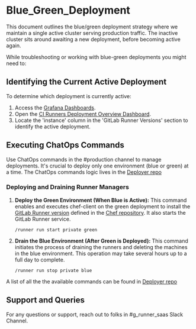 # Blue_Green_Deployment

This document outlines the blue/green deployment strategy where we maintain a single active cluster serving production traffic. The inactive cluster sits around awaiting a new deployment, before becoming active again.

While troubleshooting or working with blue-green deployments you might need to:

## Identifying the Current Active Deployment

To determine which deployment is currently active:

1. Access the [Grafana Dashboards](https://dashboards.gitlab.net/login).
2. Open the [CI Runners Deployment Overview Dashboard](https://dashboards.gitlab.net/d/ci-runners-deployment/ci-runners3a-deployment-overview?orgId=1).
3. Locate the 'instance' column in the 'GitLab Runner Versions' section to identify the active deployment.

## Executing ChatOps Commands

Use ChatOps commands in the #production channel to manage deployments. It's crucial to deploy only one environment (blue or green) at a time.
The ChatOps commands logic lives in the [Deployer repo](https://gitlab.com/gitlab-com/gl-infra/ci-runners/deployer)

### Deploying and Draining Runner Managers

1. **Deploy the Green Environment (When Blue is Active):** This command enables and executes chef-client on the green deployment to install the [GitLab Runner version](https://gitlab.com/gitlab-com/gl-infra/chef-repo/-/blob/master/roles/runners-manager-private-blue.json?ref_type=heads#L13) defined in the [Chef repository](https://gitlab.com/gitlab-com/gl-infra/chef-repo/-/blob/master/roles/runners-manager-private-blue.json?ref_type=heads). It also starts the GitLab Runner service.

    `/runner run start private green`

2. **Drain the Blue Environment (After Green is Deployed):** This command initiates the process of draining the runners and deleting the machines in the blue environment. This operation may take several hours up to a full day to complete.

    `/runner run stop private blue`

A list of all the the available commands can be found in [Deployer repo](https://gitlab.com/gitlab-com/gl-infra/ci-runners/deployer/-/blob/main/.gitlab-ci.yml?ref_type=heads#L102-115)

## Support and Queries

For any questions or support,  reach out to folks in #g_runner_saas Slack Channel.
